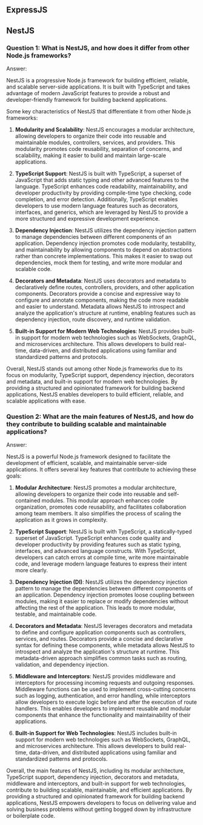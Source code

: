 

## ExpressJS


## NestJS

### Question 1: What is NestJS, and how does it differ from other Node.js frameworks?

Answer:

NestJS is a progressive Node.js framework for building efficient, reliable, and
scalable server-side applications. It is built with TypeScript and takes advantage 
of modern JavaScript features to provide a robust and developer-friendly framework 
for building backend applications.

Some key characteristics of NestJS that differentiate it from other Node.js frameworks:

1. **Modularity and Scalability**: NestJS encourages a modular architecture, 
allowing developers to organize their code into reusable and maintainable modules, 
controllers, services, and providers. This modularity promotes code reusability, 
separation of concerns, and scalability, making it easier to build and maintain 
large-scale applications.

2. **TypeScript Support**: NestJS is built with TypeScript, a superset of JavaScript 
that adds static typing and other advanced features to the language. TypeScript 
enhances code readability, maintainability, and developer productivity by providing 
compile-time type checking, code completion, and error detection. Additionally, 
TypeScript enables developers to use modern language features such as decorators, 
interfaces, and generics, which are leveraged by NestJS to provide a more structured 
and expressive development experience.

3. **Dependency Injection**: NestJS utilizes the dependency injection pattern to 
manage dependencies between different components of an application. Dependency 
injection promotes code modularity, testability, and maintainability by allowing 
components to depend on abstractions rather than concrete implementations. This 
makes it easier to swap out dependencies, mock them for testing, and write more
modular and scalable code.

4. **Decorators and Metadata**: NestJS uses decorators and metadata to declaratively 
define routes, controllers, providers, and other application components. Decorators 
provide a concise and expressive way to configure and annotate components, making 
the code more readable and easier to understand. Metadata allows NestJS to introspect 
and analyze the application's structure at runtime, enabling features such as 
dependency injection, route discovery, and runtime validation.

5. **Built-in Support for Modern Web Technologies**: NestJS provides built-in 
support for modern web technologies such as WebSockets, GraphQL, and microservices 
architecture. This allows developers to build real-time, data-driven, and 
distributed applications using familiar and standardized patterns and protocols.

Overall, NestJS stands out among other Node.js frameworks due to its focus on modularity, 
TypeScript support, dependency injection, decorators and metadata, and built-in 
support for modern web technologies. By providing a structured and opinionated 
framework for building backend applications, NestJS enables developers to build
efficient, reliable, and scalable applications with ease.


### Question 2: What are the main features of NestJS, and how do they contribute to building scalable and maintainable applications?

Answer:

NestJS is a powerful Node.js framework designed to facilitate the development of 
efficient, scalable, and maintainable server-side applications. It offers several
key features that contribute to achieving these goals:

1. **Modular Architecture**: NestJS promotes a modular architecture, allowing 
developers to organize their code into reusable and self-contained modules. 
This modular approach enhances code organization, promotes code reusability, 
and facilitates collaboration among team members. It also simplifies the process 
of scaling the application as it grows in complexity.

2. **TypeScript Support**: NestJS is built with TypeScript, a statically-typed 
superset of JavaScript. TypeScript enhances code quality and developer productivity 
by providing features such as static typing, interfaces, and advanced language 
constructs. With TypeScript, developers can catch errors at compile time, write 
more maintainable code, and leverage modern language features to express their 
intent more clearly.

3. **Dependency Injection (DI)**: NestJS utilizes the dependency injection 
pattern to manage the dependencies between different components of an application. 
Dependency injection promotes loose coupling between modules, making it easier 
to replace or modify dependencies without affecting the rest of the application. 
This leads to more modular, testable, and maintainable code.

4. **Decorators and Metadata**: NestJS leverages decorators and metadata to define 
and configure application components such as controllers, services, and routes.
Decorators provide a concise and declarative syntax for defining these components, 
while metadata allows NestJS to introspect and analyze the application's structure
at runtime. This metadata-driven approach simplifies common tasks such as routing, 
validation, and dependency injection.

5. **Middleware and Interceptors**: NestJS provides middleware and interceptors
for processing incoming requests and outgoing responses. Middleware functions 
  can be used to implement cross-cutting concerns such as logging, authentication, 
  and error handling, while interceptors allow developers to execute logic before 
  and after the execution of route handlers. This enables developers to implement 
  reusable and modular components that enhance the functionality and maintainability 
  of their applications.

6. **Built-in Support for Web Technologies**: NestJS includes built-in support 
for modern web technologies such as WebSockets, GraphQL, and microservices architecture. 
This allows developers to build real-time, data-driven, and distributed applications 
using familiar and standardized patterns and protocols.

Overall, the main features of NestJS, including its modular architecture, TypeScript 
support, dependency injection, decorators and metadata, middleware and interceptors,
and built-in support for web technologies, contribute to building scalable, maintainable, 
and efficient applications. By providing a structured and opinionated framework 
for building backend applications, NestJS empowers developers to focus on delivering 
  value and solving business problems without getting bogged down by infrastructure or boilerplate code.



